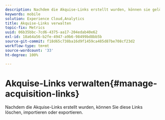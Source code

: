 ```yaml
---
description: Nachdem die Akquise-Links erstellt wurden, können sie gelöscht, importiert oder exportiert werden.
keywords: mobile
solution: Experience Cloud,Analytics
title: Akquise-Links verwalten
topic-fix: Metrics
uuid: 06b35bbc-7cd6-4375-aa17-204edab40e62
exl-id: 18a64a56-b2fe-4947-a9b6-98499bd8bb5b
source-git-commit: f18d65c738ba16d9f1459ca485d87be708cf23d2
workflow-type: tm+mt
source-wordcount: '33'
ht-degree: 100%

---
```


# Akquise-Links verwalten{#manage-acquisition-links}

Nachdem die Akquise-Links erstellt wurden, können Sie diese Links löschen, importieren oder exportieren.
